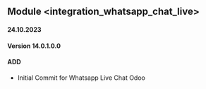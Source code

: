 ## Module <integration_whatsapp_chat_live>

#### 24.10.2023
#### Version 14.0.1.0.0
#### ADD

- Initial Commit for Whatsapp Live Chat Odoo

